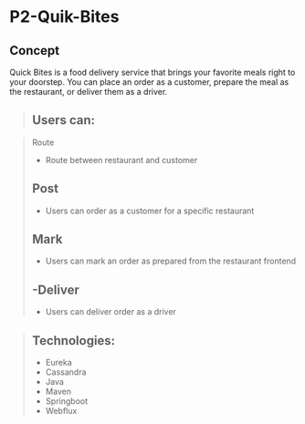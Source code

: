 # P2-Quik-Bites

## Concept
Quick Bites is a food delivery service that brings your favorite meals right to your doorstep.
You can place an order as a customer, prepare the meal as the restaurant, or deliver them as a driver.

> ## Users can:

> Route 
  >  - Route between restaurant and customer
> ## Post 
> - Users can order as a customer for a specific restaurant
> ## Mark 
>  - Users can mark an order as prepared from the restaurant frontend
> ## -Deliver 
>  - Users can deliver order as a driver


> ## Technologies:
> - Eureka
> - Cassandra
> - Java
> - Maven
> - Springboot
> - Webflux


